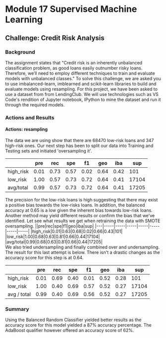 # Module 17 Supervised Machine Learning
## Challenge: Credit Risk Analysis
### Background
The assignment states that "Credit risk is an inherently unbalanced classification problem, as good loans easily outnumber risky loans. Therefore, we’ll need to employ different techniques to train and evaluate models with unbalanced classes." To solve this challenge, we are asked you to use imbalanced-learn, imblearned and scikit-learn libraries to build and evaluate models using resampling.
For this project, we have been asked to use a dataset from from LendingClub.
We will use technologies such as VS Code's rendition of Jupyter notebook, IPython to mine the dataset and run it through the required models.<br/>
### Actions and Results<br/>
#### Actions: resampling
The data we are using show that there are 68470 low-risk loans and 347 high-risk ones. Our next step has been to split our data into Training and Testing sets and initiated 'oversampling it'.

||pre|rec|spe|f1|geo|iba|sup|
|---|-----|-----|-----|-----|-----|-----|-----|
|high_risk|0.01|0.73|0.57|0.02|0.64|0.42|101|
|low_risk|1.00|0.57|0.73|0.72|0.64|0.41|17104|
|avg/total|0.99|0.57|0.73|0.72|0.64|0.41|17205|

The precision for the low-risk loans is high suggesting that there may exist a positive bias towards the low-risks loans. In addition, the balanced accuracy at 0.65 is a low given the inherent bias towards low-risk loans. Another method may yield different results or confirm the bias that we've identified. Let see what results we get when retraining the data with SMOTE oversampling.
||pre|rec|spe|f1|geo|iba|sup|
|---|-----|-----|-----|-----|-----|-----|-----|
|high_risk|0.01|0.63|0.68|0.02|0.66|0.43|101|
|low_risk|1.00|0.68|0.63|0.81|0.66|0.44|17104|
|avg/total|0.99|0.68|0.63|0.81|0.66|0.44|17205|
<br/>
We also tried undersampling and finally combined over and undersampling. The result for this last attempt is below. 
There isn't a drastic changes as the accuracy score for this step is at 0.64.

||pre|rec|spe|f1|geo|iba|sup|
|---|-----|-----|-----|-----|-----|-----|-----|
|high_risk|0.01|0.69|0.40|0.01|0.52|0.28|101|
|low_risk|1.00|0.40|0.69|0.57|0.52|0.27|17104|
|avg / total|0.99|0.40|0.69|0.56|0.52|0.27|17205|

### Summary
Using the Balanced Random Classifier yielded better results as the accuracy score for this model yielded a 87% accuracy percentage. The AdaBoost qualifier however offered an accuracy score of 62%.

 
